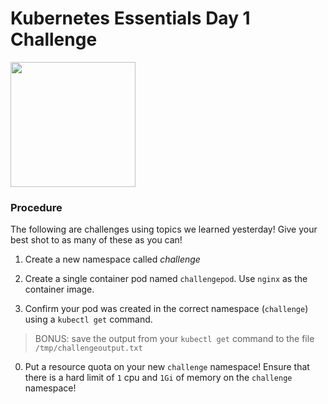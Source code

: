 # Kubernetes Essentials Day 1 Challenge

<img src="https://pbs.twimg.com/media/FYhiT-BWAAAA2FB.jpg" width="200"/>

### Procedure

The following are challenges using topics we learned yesterday! Give your best shot to as many of these as you can!

1. Create a new namespace called *challenge*

0. Create a single container pod named `challengepod`. Use `nginx` as the container image.

0. Confirm your pod was created in the correct namespace (`challenge`) using a `kubectl get` command.

  > BONUS: save the output from your `kubectl get` command to the file `/tmp/challengeoutput.txt`

0. Put a resource quota on your new `challenge` namespace! Ensure that there is a hard limit of `1` cpu and `1Gi` of memory on the `challenge` namespace!
